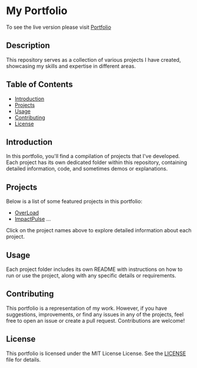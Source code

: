 # My Portfolio

To see the live version please visit [Portfolio](https://myportfolio-jonathanwofford.netlify.app/)

## Description

This repository serves as a collection of various projects I have created, showcasing my skills and expertise in different areas.

## Table of Contents

- [Introduction](#introduction)
- [Projects](#projects)
- [Usage](#usage)
- [Contributing](#contributing)
- [License](#license)

## Introduction

In this portfolio, you'll find a compilation of projects that I've developed. Each project has its own dedicated folder within this repository, containing detailed information, code, and sometimes demos or explanations.

## Projects

Below is a list of some featured projects in this portfolio:

- [OverLoad](https://github.com/jwoff1991/OverLoad#readme)
- [ImpactPulse](https://github.com/alexrollings/women_plusplus/blob/main/README.md)
  ...

Click on the project names above to explore detailed information about each project.

## Usage

Each project folder includes its own README with instructions on how to run or use the project, along with any specific details or requirements.

## Contributing

This portfolio is a representation of my work. However, if you have suggestions, improvements, or find any issues in any of the projects, feel free to open an issue or create a pull request. Contributions are welcome!

## License

This portfolio is licensed under the MIT License License. See the [LICENSE](LICENSE) file for details.
